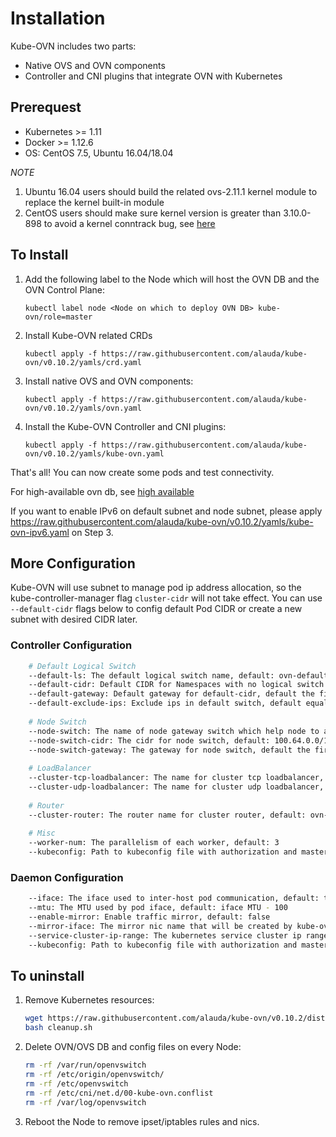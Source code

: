 # Installation


Kube-OVN includes two parts:
- Native OVS and OVN components
- Controller and CNI plugins that integrate OVN with Kubernetes

## Prerequest
- Kubernetes >= 1.11
- Docker >= 1.12.6
- OS: CentOS 7.5, Ubuntu 16.04/18.04

*NOTE* 
1. Ubuntu 16.04 users should build the related ovs-2.11.1 kernel module to replace the kernel built-in module 
2. CentOS users should make sure kernel version is greater than 3.10.0-898 to avoid a kernel conntrack bug, see [here](https://bugs.launchpad.net/neutron/+bug/1776778) 

## To Install

1. Add the following label to the Node which will host the OVN DB and the OVN Control Plane:

    `kubectl label node <Node on which to deploy OVN DB> kube-ovn/role=master`
2. Install Kube-OVN related CRDs

    `kubectl apply -f https://raw.githubusercontent.com/alauda/kube-ovn/v0.10.2/yamls/crd.yaml`
3. Install native OVS and OVN components:

    `kubectl apply -f https://raw.githubusercontent.com/alauda/kube-ovn/v0.10.2/yamls/ovn.yaml`
4. Install the Kube-OVN Controller and CNI plugins:

    `kubectl apply -f https://raw.githubusercontent.com/alauda/kube-ovn/v0.10.2/yamls/kube-ovn.yaml`
    
That's all! You can now create some pods and test connectivity.

For high-available ovn db, see [high available](high-available.md)

If you want to enable IPv6 on default subnet and node subnet, please apply https://raw.githubusercontent.com/alauda/kube-ovn/v0.10.2/yamls/kube-ovn-ipv6.yaml on Step 3.

## More Configuration

Kube-OVN will use subnet to manage pod ip address allocation, so the kube-controller-manager flag `cluster-cidr` will not take effect.
You can use `--default-cidr` flags below to config default Pod CIDR or create a new subnet with desired CIDR later.

### Controller Configuration

```bash
    # Default Logical Switch
    --default-ls: The default logical switch name, default: ovn-default
    --default-cidr: Default CIDR for Namespaces with no logical switch annotation, default: 10.16.0.0/16
    --default-gateway: Default gateway for default-cidr, default the first ip in default-cidr
    --default-exclude-ips: Exclude ips in default switch, default equals to gateway address
    
    # Node Switch
    --node-switch: The name of node gateway switch which help node to access pod network, default: join
    --node-switch-cidr: The cidr for node switch, default: 100.64.0.0/16
    --node-switch-gateway: The gateway for node switch, default the first ip in node-switch-cidr
    
    # LoadBalancer
    --cluster-tcp-loadbalancer: The name for cluster tcp loadbalancer, default cluster-tcp-loadbalancer
    --cluster-udp-loadbalancer: The name for cluster udp loadbalancer, default cluster-udp-loadbalancer
    
    # Router
    --cluster-router: The router name for cluster router, default: ovn-cluster
    
    # Misc
    --worker-num: The parallelism of each worker, default: 3
    --kubeconfig: Path to kubeconfig file with authorization and master location information. If not set use the inCluster token
```

### Daemon Configuration

```bash
    --iface: The iface used to inter-host pod communication, default: the default route iface
    --mtu: The MTU used by pod iface, default: iface MTU - 100
    --enable-mirror: Enable traffic mirror, default: false
    --mirror-iface: The mirror nic name that will be created by kube-ovn, default: mirror0
    --service-cluster-ip-range: The kubernetes service cluster ip range, default: 10.96.0.0/12
    --kubeconfig: Path to kubeconfig file with authorization and master location information. If not set use the inCluster token
```

## To uninstall

1. Remove Kubernetes resources:

    ```bash
    wget https://raw.githubusercontent.com/alauda/kube-ovn/v0.10.2/dist/images/cleanup.sh
    bash cleanup.sh
    ```

2. Delete OVN/OVS DB and config files on every Node:

    ```bash
    rm -rf /var/run/openvswitch
    rm -rf /etc/origin/openvswitch/
    rm -rf /etc/openvswitch
    rm -rf /etc/cni/net.d/00-kube-ovn.conflist
    rm -rf /var/log/openvswitch
    ```
3. Reboot the Node to remove ipset/iptables rules and nics.
